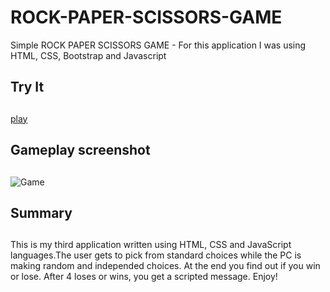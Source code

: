 # ROCK-PAPER-SCISSORS-GAME
Simple ROCK PAPER SCISSORS GAME - For this application I was using HTML, CSS, Bootstrap and Javascript

## Try It <h2> 
 [play](https://jumba23.github.io/ROCK-PAPER-SCISSORS-GAME/)
 
## Gameplay screenshot <h2>
 ![Game](https://user-images.githubusercontent.com/80366503/114632992-9aab7780-9c74-11eb-8d3b-cb1a66de05fb.PNG)


## Summary <h2>
This is my third application written using HTML, CSS and JavaScript languages.The user gets to pick from standard choices while the PC is making random and independed choices. At the end you find out if you win or lose. After 4 loses or wins, you get a scripted message. Enjoy! 
